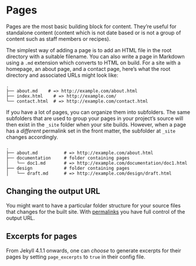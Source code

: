
# Pages

Pages are the most basic building block for content. They’re useful for standalone content (content which is not date based or is not a group of content such as staff members or recipes).

The simplest way of adding a page is to add an HTML file in the root directory with a suitable filename. You can also write a page in Markdown using a  `.md`  extension which converts to HTML on build. For a site with a homepage, an about page, and a contact page, here’s what the root directory and associated URLs might look like:

```
.
├── about.md    # => http://example.com/about.html
├── index.html    # => http://example.com/
└── contact.html  # => http://example.com/contact.html

```

If you have a lot of pages, you can organize them into subfolders. The same subfolders that are used to group your pages in your project’s source will then exist in the  `_site`  folder when your site builds. However, when a page has a  _different_  permalink set in the front matter, the subfolder at  `_site`  changes accordingly.

```
.
├── about.md          # => http://example.com/about.html
├── documentation     # folder containing pages
│   └── doc1.md       # => http://example.com/documentation/doc1.html
├── design            # folder containing pages
│   └── draft.md      # => http://example.com/design/draft.html

```

## Changing the output URL

You might want to have a particular folder structure for your source files that changes for the built site. With  [permalinks](http://jekyllrb.com/docs/permalinks/)  you have full control of the output URL.

## Excerpts for pages

From Jekyll 4.1.1 onwards, one can  _choose_  to generate excerpts for their pages by setting  `page_excerpts`  to  `true`  in their config file.
